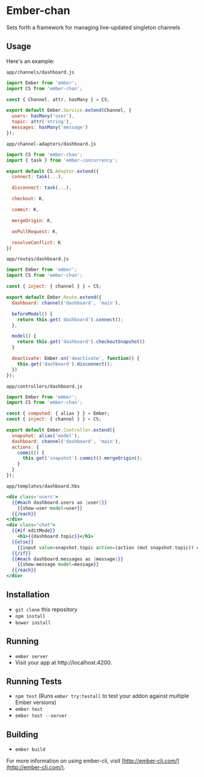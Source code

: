 # Ember-chan

Sets forth a framework for managing live-updated singleton channels

## Usage
Here's an example:

`app/channels/dashboard.js`
```javascript
import Ember from 'ember';
import CS from 'ember-chan';

const { Channel, attr, hasMany } = CS;

export default Ember.Service.extend(Channel, {
  users: hasMany('user'),
  topic: attr('string'),
  messages: hasMany('message')
});
```

`app/channel-adapters/dashboard.js`
```javascript
import CS from 'ember-chan';
import { task } from 'ember-concurrency';

export default CS.Adapter.extend({
  connect: task(...),

  disconnect: task(...),

  checkout: K,

  commit: K,

  mergeOrigin: K,

  onPullRequest: K,

  resolveConflict: K
})
```

`app/routes/dashboard.js`
```javascript
import Ember from 'ember';
import CS from 'ember-chan';

const { inject: { channel } } = CS;

export default Ember.Route.extend({
  dashboard: channel('dashboard', 'main'),

  beforeModel() {
    return this.get('dashboard').connect();
  },

  model() {
    return this.get('dashboard').checkoutSnapshot()
  }

  deactivate: Ember.on('deactivate', function() {
    this.get('dashboard').disconnect();
  })
});
```

`app/controllers/dashboard.js`
```javascript
import Ember from 'ember';
import CS from 'ember-chan';

const { computed: { alias } } = Ember;
const { inject: { channel } } = CS;

export default Ember.Controller.extend({
  snapshot: alias('model'),
  dashboard: channel('dashboard', 'main'),
  actions: {
    commit() {
      this.get('snapshot').commit().mergeOrigin();
    }
  }
});
```

`app/templates/dashboard.hbs`
```handlebars
<div class='users'>
  {{#each dashboard.users as |user|}}
    {{show-user model=user}}
  {{/each}}
</div>
<div class="chat">
  {{#if editMode}}
    <h1>{{dashboard.topic}}</h1>
  {{else}}
    {{input value=snapshot.topic action=(action (mut snapshot.topic)) enter='commit'}}
  {{/if}}
  {{#each dashboard.messages as |message|}}
    {{show-message model=message}}
  {{/each}}
</div>
```
## Installation

* `git clone` this repository
* `npm install`
* `bower install`

## Running

* `ember server`
* Visit your app at http://localhost:4200.

## Running Tests

* `npm test` (Runs `ember try:testall` to test your addon against multiple Ember versions)
* `ember test`
* `ember test --server`

## Building

* `ember build`

For more information on using ember-cli, visit [http://ember-cli.com/](http://ember-cli.com/).

